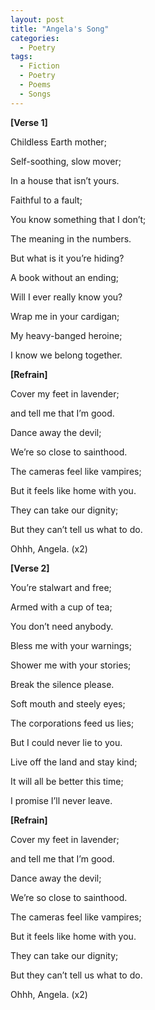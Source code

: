 ```yaml
---
layout: post
title: "Angela's Song"
categories:
  - Poetry
tags:
  - Fiction
  - Poetry
  - Poems
  - Songs
---
```



**[Verse 1]**

Childless Earth mother;

Self-soothing, slow mover;

In a house that isn’t yours.

  
  
Faithful to a fault;

You know something that I don’t;

The meaning in the numbers.



But what is it you’re hiding?

A book without an ending;

Will I ever really know you?



Wrap me in your cardigan;

My heavy-banged heroine;

I know we belong together.



**[Refrain]**

Cover my feet in lavender;

and tell me that I’m good.

Dance away the devil;

We’re so close to sainthood.


The cameras feel like vampires;

But it feels like home with you.

They can take our dignity;

But they can’t tell us what to do.



Ohhh, Angela. (x2)



**[Verse 2]**

You’re stalwart and free;

Armed with a cup of tea;

You don’t need anybody.



Bless me with your warnings;

Shower me with your stories;

Break the silence please.



Soft mouth and steely eyes;

The corporations feed us lies;

But I could never lie to you.



Live off the land and stay kind;

It will all be better this time;

I promise I’ll never leave.



**[Refrain]**

Cover my feet in lavender;

and tell me that I’m good.

Dance away the devil;

We’re so close to sainthood.



The cameras feel like vampires;

But it feels like home with you.

They can take our dignity;

But they can’t tell us what to do.



Ohhh, Angela. (x2)

